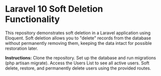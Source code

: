 # Laravel 10 Soft Deletion Functionality
 This repository demonstrates soft deletion in a Laravel application using Eloquent. Soft deletion allows you to "delete" records from the database without permanently removing them, keeping the data intact for possible restoration later.

**Instructions:**
Clone the repository.
Set up the database and run migrations (php artisan migrate).
Access the Users List to see all active users.
Soft delete, restore, and permanently delete users using the provided routes.
